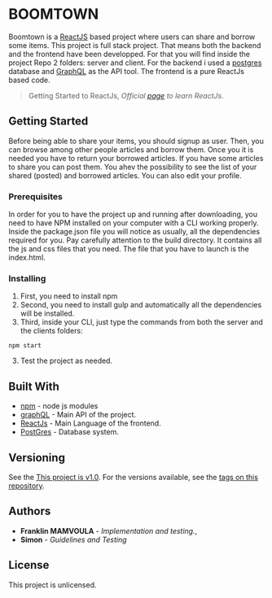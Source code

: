 # BOOMTOWN

Boomtown is a [ReactJS](https://reactjs.org/) based project where users can share and borrow some items. This project is full stack project. That means both the backend and the frontend have been developped. For that you will find inside the project Repo 2 folders: server and client. For the backend i used a [postgres](https://www.postgresql.org/) database and [GraphQL](https://graphql.org/) as the API tool. The frontend is a pure ReactJs based code.

> Getting Started to ReactJs,
> _Official [page](https://reactjs.org/docs/getting-started.html) to learn ReactJs_.

## Getting Started

Before being able to share your items, you should signup as user. Then, you can browse among other people articles and borrow them. Once you it is needed you have to return your borrowed articles. If you have some articles to share you can post them. You ahev the possibility to see the list of your shared (posted) and borrowed articles. You can also edit your profile.

### Prerequisites

In order for you to have the project up and running after downloading, you need to have NPM installed on your computer with a CLI working properly. Inside the package.json file you will notice as usually, all the dependencies required for you. Pay carefully attention to the build directory. It contains all the js and css files that you need. The file that you have to launch is the index.html.

### Installing

1. First, you need to install npm
2. Second, you need to install gulp and automatically all the dependencies will be installed.
3. Third, inside your CLI, just type the commands from both the server and the clients folders:

```
npm start
```

3. Test the project as needed.

## Built With

- [npm](https://www.npmjs.com/) - node js modules
- [graphQL](https://graphql.org/) - Main API of the project.
- [ReactJs](https://reactjs.org/) - Main Language of the frontend.
- [PostGres](https://www.postgresql.org/) - Database system.

## Versioning

See the [This project is v1.0](https://github.com/Alfranklino/Boomtown).
For the versions available, see the [tags on this repository](https://github.com/Alfranklino/Boomtown/tags).

## Authors

- **Franklin MAMVOULA** - _Implementation and testing._,
- **Simon** - _Guidelines and Testing_

## License

This project is unlicensed.
